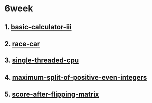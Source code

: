 # 6week
## 1. [basic-calculator-iii](https://leetcode.com/problems/basic-calculator-iii/)
## 2. [race-car](https://leetcode.com/problems/race-car/)
## 3. [single-threaded-cpu](https://leetcode.com/problems/single-threaded-cpu/)
## 4. [maximum-split-of-positive-even-integers](https://leetcode.com/problems/maximum-split-of-positive-even-integers/)
## 5. [score-after-flipping-matrix](https://leetcode.com/problems/score-after-flipping-matrix/)
